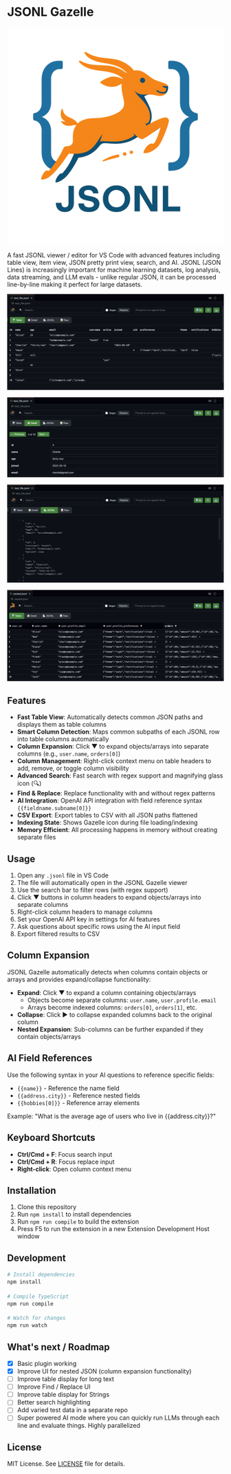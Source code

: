 # JSONL Gazelle

<div align="center">

  ![JSONL Gazelle](jsonl-gazelle.png)

</div>

A fast JSONL viewer / editor for VS Code with advanced features including table view, item view, JSON pretty print view, search, and AI. JSONL (JSON Lines) is increasingly important for machine learning datasets, log analysis, data streaming, and LLM evals - unlike regular JSON, it can be processed line-by-line making it perfect for large datasets.

![JSONL Gazelle Screenshot](jsonl-gazelle-screenshot.jpg)

![JSONL Gazelle Screenshot 2](jsonl-gazelle-screenshot2.jpg)

![JSONL Gazelle Screenshot 3](jsonl-gazelle-screenshot3.jpg)

![JSONL Gazelle Screenshot 4](jsonl-gazelle-screenshot4.jpg)

## Features

- **Fast Table View**: Automatically detects common JSON paths and displays them as table columns
- **Smart Column Detection**: Maps common subpaths of each JSONL row into table columns automatically
- **Column Expansion**: Click ▼ to expand objects/arrays into separate columns (e.g., `user.name`, `orders[0]`)
- **Column Management**: Right-click context menu on table headers to add, remove, or toggle column visibility
- **Advanced Search**: Fast search with regex support and magnifying glass icon (🔍)
- **Find & Replace**: Replace functionality with and without regex patterns
- **AI Integration**: OpenAI API integration with field reference syntax `{{fieldname.subname[0]}}`
- **CSV Export**: Export tables to CSV with all JSON paths flattened
- **Indexing State**: Shows Gazelle icon during file loading/indexing
- **Memory Efficient**: All processing happens in memory without creating separate files

## Usage

1. Open any `.jsonl` file in VS Code
2. The file will automatically open in the JSONL Gazelle viewer
3. Use the search bar to filter rows (with regex support)
4. Click ▼ buttons in column headers to expand objects/arrays into separate columns
5. Right-click column headers to manage columns
6. Set your OpenAI API key in settings for AI features
7. Ask questions about specific rows using the AI input field
8. Export filtered results to CSV

## Column Expansion

JSONL Gazelle automatically detects when columns contain objects or arrays and provides expand/collapse functionality:

- **Expand**: Click ▼ to expand a column containing objects/arrays
  - Objects become separate columns: `user.name`, `user.profile.email`
  - Arrays become indexed columns: `orders[0]`, `orders[1]`, etc.
- **Collapse**: Click ▶ to collapse expanded columns back to the original column
- **Nested Expansion**: Sub-columns can be further expanded if they contain objects/arrays

## AI Field References

Use the following syntax in your AI questions to reference specific fields:

- `{{name}}` - Reference the name field
- `{{address.city}}` - Reference nested fields
- `{{hobbies[0]}}` - Reference array elements

Example: "What is the average age of users who live in {{address.city}}?"

## Keyboard Shortcuts

- **Ctrl/Cmd + F**: Focus search input
- **Ctrl/Cmd + R**: Focus replace input
- **Right-click**: Open column context menu

## Installation

1. Clone this repository
2. Run `npm install` to install dependencies
3. Run `npm run compile` to build the extension
4. Press F5 to run the extension in a new Extension Development Host window

## Development

```bash
# Install dependencies
npm install

# Compile TypeScript
npm run compile

# Watch for changes
npm run watch
```

## What's next / Roadmap

- [X] Basic plugin working
- [X] Improve UI for nested JSON (column expansion functionality)
- [ ] Improve table display for long text
- [ ] Improve Find / Replace UI
- [ ] Improve table display for Strings
- [ ] Better search highlighting
- [ ] Add varied test data in a separate repo
- [ ] Super powered AI mode where you can quickly run LLMs through each line and evaluate things. Highly parallelized

## License

MIT License. See [LICENSE](LICENSE) file for details.
